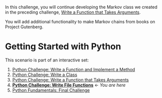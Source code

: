 In this challenge, you will continue developing the Markov class we created in the preceding challenge, [Write a Function that Takes Arguments](https://learning.oreilly.com/scenarios/-/9781098114435/).

You will add additional functionality to make Markov chains from books on Project Gutenberg.

# Getting Started with Python

This scenario is part of an interactive set:

1. [Python Challenge: Write a Function and Implement a Method](https://learning.oreilly.com/scenarios/-/9781098114411/)
2. [Python Challenge: Write a Class](https://learning.oreilly.com/scenarios/-/9781098114428/)
3. [Python Challenge: Write a Function that Takes Arguments](https://learning.oreilly.com/scenarios/-/9781098114435/)
4. **[Python Challenge: Write File Functions](https://learning.oreilly.com/scenarios/-/9781098114442/)** &#8592; *You are here*
5. [Python Fundamentals: Final Challenge](https://learning.oreilly.com/scenarios/-/9781098114459/)
